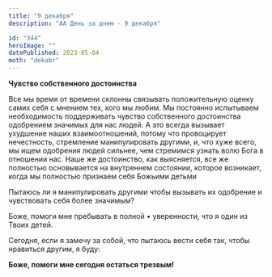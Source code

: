 ```yaml
---
title: "9 декабря"
description: "АА День за днем - 9 декабря"

id: "344"
heroImage: ""
datePublished: 2023-05-04
moth: "dekabr"
---
```


**Чувство собственного достоинства**

Все мы время от времени склонны связывать положительную оценку самих себя с
мнением тех, кого мы любим. Мы постоянно испытываем необходимость поддерживать
чувство собственного достоинства одобрением значимых для нас людей. А это
всегда вызывает ухудшение наших взаимоотношений, потому что провоцирует
нечестность, стремление манипулировать другими, и, что хуже всего, мы ищем
одобрения людей сильнее, чем стремимся узнать волю Бога в отношении нас. Наше
же достоинство, как выясняется, все же полностью основывается на внутреннем
состоянии, которое возникает, когда мы полностью признаем себя Божьими детьми

Пытаюсь ли я манипулировать другими чтобы вызывать их одобрение и чувствовать
себя более значимым?

Боже, помоги мне пребывать в полной • уверенности, что я один из Твоих детей.

Сегодня, если я замечу за собой, что пытаюсь вести себя так, чтобы нравиться
другим, я буду:

**Боже, помоги мне сегодня остаться трезвым!**
